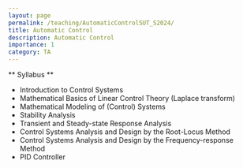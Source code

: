 ```yaml
---
layout: page
permalink: /teaching/AutomaticControlSUT_S2024/
title: Automatic Control
description: Automatic Control
importance: 1
category: TA
---
```

** Syllabus **
* Introduction to Control Systems
* Mathematical Basics of Linear Control Theory (Laplace transform)
* Mathematical Modeling of (Control) Systems
* Stability Analysis
* Transient and Steady-state Response Analysis
* Control Systems Analysis and Design by the Root-Locus Method
* Control Systems Analysis and Design by the Frequency-response Method
* PID Controller
